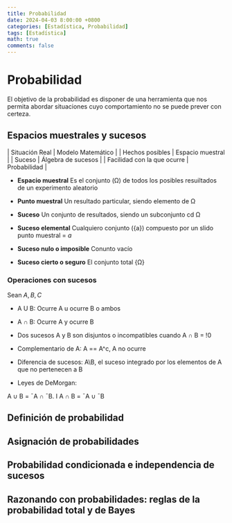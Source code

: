 ```yaml
---
title: Probabilidad
date: 2024-04-03 8:00:00 +0800
categories: [Estadística, Probabilidad]
tags: [Estadística]
math: true
comments: false
---
```


# Probabilidad

El objetivo de la probabilidad es disponer de una herramienta que nos permita abordar situaciones cuyo comportamiento no se puede prever con certeza.

## Espacios muestrales y sucesos

| Situación Real              | Modelo Matemático  |
| Hechos posibles             | Espacio muestral   | 
| Suceso                      | Álgebra de sucesos | 
| Facilidad con la que ocurre | Probabilidad       | 

* **Espacio muestral** Es el conjunto (Ω) de todos los posibles resuiltados de un experimento aleatorio

* **Punto muestral** Un resultado particular, siendo elemento de Ω

* **Suceso** Un conjunto de resultados, siendo un subconjunto cd Ω

* **Suceso elemental** Cualquiero conjunto ({a}) compuesto por un slido punto muestral = $a$

* **Suceso nulo o imposible** Conunto vacío

* **Suceso cierto o seguro** El conjunto total {Ω}

### Operaciones con sucesos

Sean $A, B, C$

* A U B: Ocurre A u ocurre B o ambos

* A  ∩ B: Ocurre A y ocurre B

* Dos sucesos A y B son disjuntos o incompatibles cuando A  ∩ B = !0

* Complementario de A: A == A^c, A no ocurre

* Diferencia de sucesos: A\B, el suceso integrado por los elementos de A que no pertenecen a B

* Leyes de DeMorgan:

A ∪ B = ¯A ∩ ¯B.
I A ∩ B = ¯A ∪ ¯B

## Definición de probabilidad

## Asignación de probabilidades

## Probabilidad condicionada e independencia de sucesos

## Razonando con probabilidades: reglas de la probabilidad total y de Bayes


































